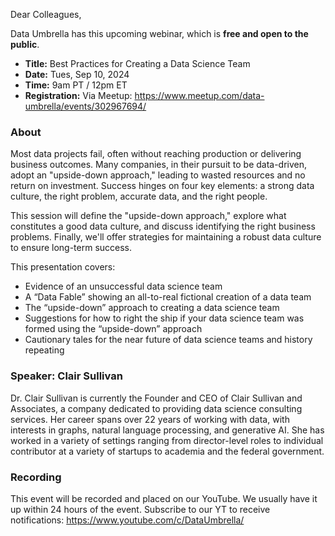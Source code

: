 Dear Colleagues,

Data Umbrella has this upcoming webinar, which is **free and open to the public**.

- **Title:** Best Practices for Creating a Data Science Team
- **Date:**  Tues, Sep 10, 2024
- **Time:**  9am PT / 12pm ET
- **Registration:** Via Meetup: https://www.meetup.com/data-umbrella/events/302967694/

### About

Most data projects fail, often without reaching production or delivering business outcomes. Many companies, in their pursuit to be data-driven, adopt an "upside-down approach," leading to wasted resources and no return on investment. Success hinges on four key elements: a strong data culture, the right problem, accurate data, and the right people.

This session will define the "upside-down approach," explore what constitutes a good data culture, and discuss identifying the right business problems. Finally, we'll offer strategies for maintaining a robust data culture to ensure long-term success.

This presentation covers:  
- Evidence of an unsuccessful data science team
- A “Data Fable” showing an all-to-real fictional creation of a data team
- The “upside-down” approach to creating a data science team
- Suggestions for how to right the ship if your data science team was formed using the “upside-down” approach
- Cautionary tales for the near future of data science teams and history repeating

### Speaker: Clair Sullivan
Dr. Clair Sullivan is currently the Founder and CEO of Clair Sullivan and Associates, a company dedicated to providing data science consulting services. Her career spans over 22 years of working with data, with interests in graphs, natural language processing, and generative AI. She has worked in a variety of settings ranging from director-level roles to individual contributor at a variety of startups to academia and the federal government.

### Recording
This event will be recorded and placed on our YouTube. We usually have it up within 24 hours of the event. Subscribe to our YT to receive notifications: https://www.youtube.com/c/DataUmbrella/
